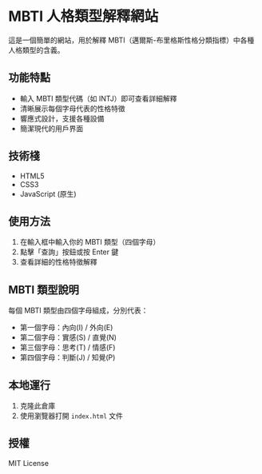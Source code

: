 # MBTI 人格類型解釋網站

這是一個簡單的網站，用於解釋 MBTI（邁爾斯-布里格斯性格分類指標）中各種人格類型的含義。

## 功能特點

- 輸入 MBTI 類型代碼（如 INTJ）即可查看詳細解釋
- 清晰展示每個字母代表的性格特徵
- 響應式設計，支援各種設備
- 簡潔現代的用戶界面

## 技術棧

- HTML5
- CSS3
- JavaScript (原生)

## 使用方法

1. 在輸入框中輸入你的 MBTI 類型（四個字母）
2. 點擊「查詢」按鈕或按 Enter 鍵
3. 查看詳細的性格特徵解釋

## MBTI 類型說明

每個 MBTI 類型由四個字母組成，分別代表：

- 第一個字母：內向(I) / 外向(E)
- 第二個字母：實感(S) / 直覺(N)
- 第三個字母：思考(T) / 情感(F)
- 第四個字母：判斷(J) / 知覺(P)

## 本地運行

1. 克隆此倉庫
2. 使用瀏覽器打開 `index.html` 文件

## 授權

MIT License 